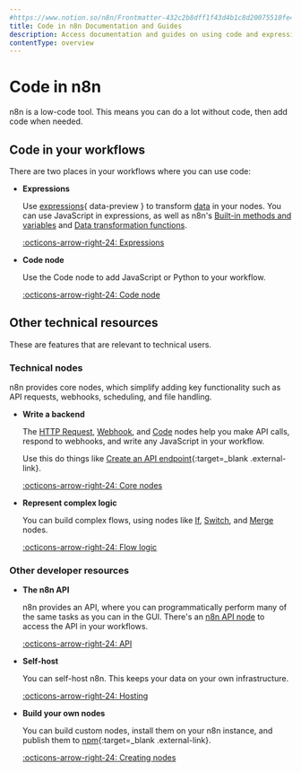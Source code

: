 ```yaml
---
#https://www.notion.so/n8n/Frontmatter-432c2b8dff1f43d4b1c8d20075510fe4
title: Code in n8n Documentation and Guides
description: Access documentation and guides on using code and expressions in n8n and other developer resources.
contentType: overview
---
```


# Code in n8n

n8n is a low-code tool. This means you can do a lot without code, then add code when needed.

## Code in your workflows

There are two places in your workflows where you can use code:

<div class="grid-cards-vertical cards" markdown>

- __Expressions__

	Use [expressions](/glossary.md#expression-n8n){ data-preview } to transform [data](/data/index.md) in your nodes. You can use JavaScript in expressions, as well as n8n's [Built-in methods and variables](/code/builtin/overview.md) and [Data transformation functions](/code/builtin/data-transformation-functions/index.md).

	[:octicons-arrow-right-24: Expressions](/code/expressions.md)

- __Code node__

	Use the Code node to add JavaScript or Python to your workflow.

	[:octicons-arrow-right-24: Code node](/code/code-node.md)

</div>


## Other technical resources

These are features that are relevant to technical users.

### Technical nodes

n8n provides core nodes, which simplify adding key functionality such as API requests, webhooks, scheduling, and file handling.

<div class="grid-cards-vertical cards" markdown>

- __Write a backend__

	The [HTTP Request](/integrations/builtin/core-nodes/n8n-nodes-base.httprequest/index.md), [Webhook](/integrations/builtin/core-nodes/n8n-nodes-base.webhook/index.md), and [Code](/code/code-node.md) nodes help you make API calls, respond to webhooks, and write any JavaScript in your workflow.

	Use this do things like [Create an API endpoint](https://n8n.io/workflows/1750-creating-an-api-endpoint/){:target=_blank .external-link}.

	[:octicons-arrow-right-24: Core nodes](/integrations/builtin/core-nodes/index.md)

- __Represent complex logic__

	You can build complex flows, using nodes like [If](/integrations/builtin/core-nodes/n8n-nodes-base.if.md), [Switch](/integrations/builtin/core-nodes/n8n-nodes-base.switch.md), and [Merge](/integrations/builtin/core-nodes/n8n-nodes-base.merge.md) nodes. 

	[:octicons-arrow-right-24: Flow logic](/flow-logic/index.md)

</div>

### Other developer resources

<div class="grid-cards-vertical cards" markdown>

- __The n8n API__

	n8n provides an API, where you can programmatically perform many of the same tasks as you can in the GUI. There's an [n8n API node](/integrations/builtin/core-nodes/n8n-nodes-base.n8n.md) to access the API in your workflows.

	[:octicons-arrow-right-24: API](/api/index.md)

- __Self-host__

	You can self-host n8n. This keeps your data on your own infrastructure.

	[:octicons-arrow-right-24: Hosting](/hosting/index.md)

- __Build your own nodes__

	You can build custom nodes, install them on your n8n instance, and publish them to [npm](https://www.npmjs.com/){:target=_blank .external-link}.

	[:octicons-arrow-right-24: Creating nodes](/integrations/creating-nodes/overview.md)

</div>
